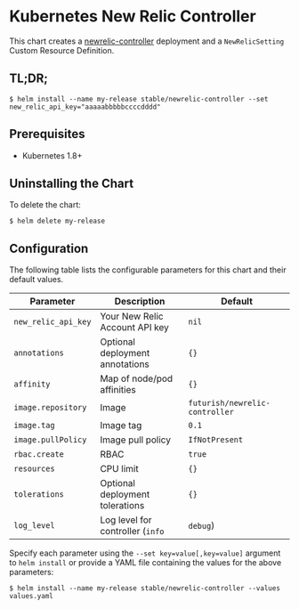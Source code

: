 # Kubernetes New Relic Controller

This chart creates a [newrelic-controller](https://github.com/max-rocket-internet/newrelic-controller) deployment and a `NewRelicSetting` Custom Resource Definition.

## TL;DR;

```console
$ helm install --name my-release stable/newrelic-controller --set new_relic_api_key="aaaaabbbbbccccdddd"
```

## Prerequisites

- Kubernetes 1.8+

## Uninstalling the Chart

To delete the chart:

```console
$ helm delete my-release
```

## Configuration

The following table lists the configurable parameters for this chart and their default values.

| Parameter                          | Description                               | Default                        |
| ---------------------------------- | ----------------------------------------- |------------------------------- |
| `new_relic_api_key`                | Your New Relic Account API key            | `nil`                          |
| `annotations`                      | Optional deployment annotations           | `{}`                           |
| `affinity`                         | Map of node/pod affinities                | `{}`                           |
| `image.repository`                 | Image                                     | `futurish/newrelic-controller` |
| `image.tag`                        | Image tag                                 | `0.1`                          |
| `image.pullPolicy`                 | Image pull policy                         | `IfNotPresent`                 |
| `rbac.create`                      | RBAC                                      | `true`                         |
| `resources`                        | CPU limit                                 | `{}`                           |
| `tolerations`                      | Optional deployment tolerations           | `{}`                           |
| `log_level`                        | Log level for controller (`info`|`debug`) | `info`                         |

Specify each parameter using the `--set key=value[,key=value]` argument to `helm install` or provide a YAML file containing the values for the above parameters:

```console
$ helm install --name my-release stable/newrelic-controller --values values.yaml
```
